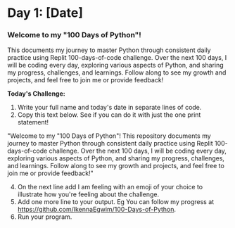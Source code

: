 # Day 1: [Date]

### Welcome to my "100 Days of Python"! 

This documents my journey to master Python through consistent daily practice using Replit 100-days-of-code challenge. Over the next 100 days, I will be coding every day, exploring various aspects of Python, and sharing my progress, challenges, and learnings. Follow along to see my growth and projects, and feel free to join me or provide feedback!

**Today's Challenge:**
1.  Write your full name and today's date in separate lines of code.
2.  Copy this text below. See if you can do it with just the one print statement!
   
"Welcome to my "100 Days of Python"! This repository documents my journey to master Python through consistent daily practice using Replit 100-days-of-code challenge. Over the next 100 days, I will be coding every day, exploring various aspects of Python, and sharing my progress, challenges, and learnings. Follow along to see my growth and projects, and feel free to join me or provide feedback!"

4.  On the next line add I am feeling with an emoji of your choice to illustrate how you're feeling about the challenge.
5.  Add one more line to your output. Eg You can follow my progress at https://github.com/IkennaEgwim/100-Days-of-Python. 
6.  Run your program.




